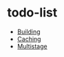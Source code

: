 # todo-list


- [Building](https://github.com/ajeetraina/todo-list/blob/main/build/README.md)
- [Caching](https://github.com/ajeetraina/todo-list/blob/main/caching/README.md)
- [Multistage](https://github.com/ajeetraina/todo-list/blob/main/multistage/README.md)

